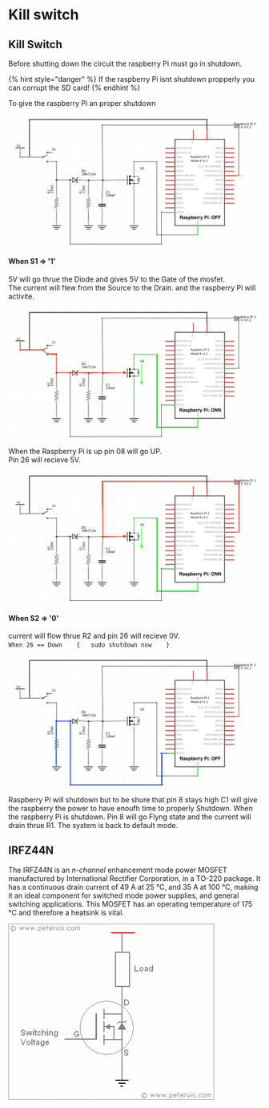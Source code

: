 # Kill switch

## Kill Switch

Before shutting down the circuit the raspberry Pi must go in shutdown. 

{% hint style="danger" %}
If the raspberry Pi isnt shutdown propperly you can corrupt the SD card!
{% endhint %}

To give the raspberry Pi an proper shutdown 

![](../../../.gitbook/assets/kill_3-copy_4.png)

#### 

#### When S1 =&gt; '1'

5V will go thrue the Diode and gives 5V to the Gate of the mosfet.   
The current will flew from the Source to the Drain. and the raspberry Pi will activite.

![](../../../.gitbook/assets/kill_2.png)

When the Raspberry Pi is up pin 08 will go UP.   
Pin 26 will recieve 5V.

![](../../../.gitbook/assets/kill_3.png)

#### When S2 =&gt; '0'

current will flow thrue R2 and pin 26 will recieve 0V.   
`When 26 == Down   
  {  
  sudo shutdown now   
  }`

![](../../../.gitbook/assets/kill_3-copy.png)

Raspberry Pi will shutdown but to be shure that pin 8 stays high C1 will give the raspberry the power to have enoufh time to properly Shutdown. When the raspberry Pi is shutdown. Pin 8 will go Flyng state and the current will drain thrue R1. The system is back to default mode. 

## IRFZ44N

  
The IRFZ44N is an _n-channel_ enhancement mode power MOSFET manufactured by International Rectifier Corporation, in a TO-220 package. It has a continuous drain current of 49 A at 25 °C, and 35 A at 100 °C, making it an ideal component for switched mode power supplies, and general switching applications. This MOSFET has an operating temperature of 175 °C and therefore a heatsink is vital.

![](../../../.gitbook/assets/irfz44n_circuit.gif)





